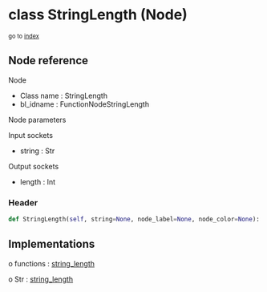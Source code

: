 # class StringLength (Node)

<sub>go to [index](/docs/index.md)</sub>

## Node reference

Node
 - Class name : StringLength
 - bl_idname : FunctionNodeStringLength

Node parameters

Input sockets
 - string : Str

Output sockets
 - length : Int

### Header

``` python
def StringLength(self, string=None, node_label=None, node_color=None):
```

## Implementations

o functions : [string_length](/docs/GeoNodes_classes/GLOBAL.md#string_length)

o Str : [string_length](/docs/GeoNodes_classes/Str.md#string_length)


